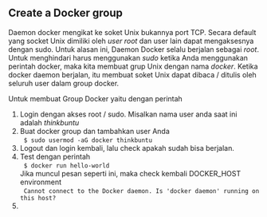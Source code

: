 ## Create a Docker group
Daemon docker mengikat ke soket Unix bukannya port TCP. Secara default yang socket Unix dimiliki oleh *user root* dan user lain dapat mengaksesnya dengan sudo. Untuk alasan ini, Daemon Docker selalu berjalan sebagai *root*.
Untuk menghindari harus menggunakan *sudo* ketika Anda menggunakan perintah docker, maka kita membuat grup Unix dengan nama *docker*. Ketika docker daemon berjalan, itu membuat soket Unix dapat dibaca / ditulis oleh seluruh user dalam group docker.

Untuk membuat Group Docker yaitu dengan perintah 
1. Login dengan akses root / sudo. Misalkan nama user anda saat ini adalah *thinkbuntu*
2. Buat docker group dan tambahkan user Anda  
	` $ sudo usermod -aG docker thinkbuntu `
3. Logout dan login kembali, lalu check apakah sudah bisa berjalan. 
4. Test dengan perintah  
	` $ docker run hello-world `  
	Jika muncul pesan seperti ini, maka check kembali DOCKER\_HOST environment  
	` Cannot connect to the Docker daemon. Is 'docker daemon' running on this host? `
5. 
